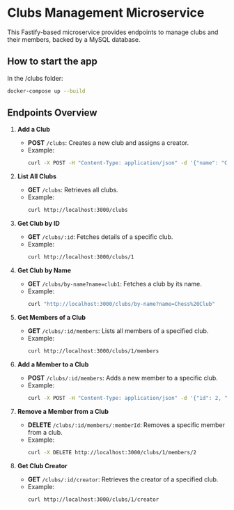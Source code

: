 # Clubs Management Microservice

This Fastify-based microservice provides endpoints to manage clubs and their members, backed by a MySQL database.

## How to start the app

In the /clubs folder:

```bash
docker-compose up --build
```

## Endpoints Overview

1. **Add a Club**

   - **POST** `/clubs`: Creates a new club and assigns a creator.
   - Example:
     ```bash
     curl -X POST -H "Content-Type: application/json" -d '{"name": "Chess Club", "user": {"id": 1, "name": "Alice"}}' http://localhost:3000/clubs
     ```

2. **List All Clubs**

   - **GET** `/clubs`: Retrieves all clubs.
   - Example:
     ```bash
     curl http://localhost:3000/clubs
     ```

3. **Get Club by ID**

   - **GET** `/clubs/:id`: Fetches details of a specific club.
   - Example:
     ```bash
     curl http://localhost:3000/clubs/1
     ```

4. **Get Club by Name**

   - **GET** `/clubs/by-name?name=club1`: Fetches a club by its name.
   - Example:
     ```bash
     curl "http://localhost:3000/clubs/by-name?name=Chess%20Club"
     ```

5. **Get Members of a Club**

   - **GET** `/clubs/:id/members`: Lists all members of a specified club.
   - Example:
     ```bash
     curl http://localhost:3000/clubs/1/members
     ```

6. **Add a Member to a Club**

   - **POST** `/clubs/:id/members`: Adds a new member to a specific club.
   - Example:
     ```bash
     curl -X POST -H "Content-Type: application/json" -d '{"id": 2, "name": "Bob"}' http://localhost:3000/clubs/1/members
     ```

7. **Remove a Member from a Club**

   - **DELETE** `/clubs/:id/members/:memberId`: Removes a specific member from a club.
   - Example:
     ```bash
     curl -X DELETE http://localhost:3000/clubs/1/members/2
     ```

8. **Get Club Creator**
   - **GET** `/clubs/:id/creator`: Retrieves the creator of a specified club.
   - Example:
     ```bash
     curl http://localhost:3000/clubs/1/creator
     ```
